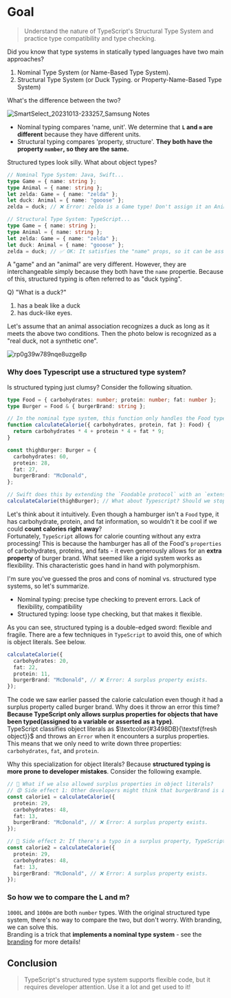 # Goal

> Understand the nature of TypeScript's Structural Type System and practice type compatibility and type checking.

Did you know that type systems in statically typed languages have two main approaches?

1. Nominal Type System (or Name-Based Type System).
2. Structural Type System (or Duck Typing. or Property-Name-Based Type System)

What's the difference between the two?

![SmartSelect_20231013-233257_Samsung Notes](https://github.com/hamelln/typescript-dive-notes/assets/39308313/6061de9f-003b-4164-ac8f-f05d98bf560b)

- Nominal typing compares 'name, unit'. We determine that **`L` and `m` are different** because they have different units.
- Structural typing compares 'property, structure'. **They both have the property `number`, so they are the same.**

Structured types look silly. What about object types?

```typescript
// Nominal Type System: Java, Swift...
type Game = { name: string };
type Animal = { name: string };
let zelda: Game = { name: "zelda" };
let duck: Animal = { name: "gooose" };
zelda = duck; // ❌ Error: zelda is a Game type! Don't assign it an Animal type!
```

```typescript
// Structural Type System: TypeScript...
type Game = { name: string };
type Animal = { name: string };
let zelda: Game = { name: "zelda" };
let duck: Animal = { name: "gooose" };
zelda = duck; // ✅ OK: It satisfies the "name" props, so it can be assigned!
```

A "game" and an "animal" are very different. However, they are interchangeable simply because they both have the `name` propertie. Because of this, structured typing is often referred to as "duck typing".

Q) "What is a duck?"

1. has a beak like a duck
2. has duck-like eyes.

Let's assume that an animal association recognizes a duck as long as it meets the above two conditions. Then the photo below is recognized as a "real duck, not a synthetic one".

![rp0g39w789nqe8uzge8p](https://github.com/hamelln/typescript-textbook/assets/39308313/1b280fe5-0bc6-4c4c-bd15-2b34dd8baeaa)

### Why does Typescript use a structured type system?

Is structured typing just clumsy? Consider the following situation.

```typescript
type Food = { carbohydrates: number; protein: number; fat: number };
type Burger = Food & { burgerBrand: string };

// In the nominal type system, this function only handles the Food type.
function calculateCalorie({ carbohydrates, protein, fat }: Food) {
  return carbohydrates * 4 + protein * 4 + fat * 9;
}

const thighBurger: Burger = {
  carbohydrates: 60,
  protein: 28,
  fat: 27,
  burgerBrand: "McDonald",
};

// Swift does this by extending the `Foodable protocol` with an `extension`.
calculateCalorie(thighBurger); // What about Typescript? Should we stop functions from calculating burger calories?
```

Let's think about it intuitively. Even though a hamburger isn't a `Food` type, it has carbohydrate, protein, and fat information, so wouldn't it be cool if we could **count calories right away**?  
Fortunately, `TypeScript` allows for calorie counting without any extra processing! This is because the hamburger has all of the Food's `properties` of carbohydrates, proteins, and fats - it even generously allows for an **extra property** of burger brand. What seemed like a rigid system works as flexibility. This characteristic goes hand in hand with polymorphism.

I'm sure you've guessed the pros and cons of nominal vs. structured type systems, so let's summarize.

- Nominal typing: precise type checking to prevent errors. Lack of flexibility, compatibility
- Structured typing: loose type checking, but that makes it flexible.

As you can see, structured typing is a double-edged sword: flexible and fragile. There are a few techniques in `TypeScript` to avoid this, one of which is object literals. See below.

```typescript
calculateCalorie({
  carbohydrates: 20,
  fat: 22,
  protein: 11,
  burgerBrand: "McDonald", // ❌ Error: A surplus property exists.
});
```

The code we saw earlier passed the calorie calculation even though it had a surplus property called burger brand. Why does it throw an error this time?  
**Because TypeScript only allows surplus properties for objects that have been typed(assigned to a variable or asserted as a type)**.  
TypeScript classifies object literals as $\textcolor{#3498DB}{\textsf{fresh object}}$ and throws an `Error` when it encounters a surplus properties.  
This means that we only need to write down three properties: `carbohydrates`, `fat`, and `protein`.

Why this specialization for object literals? Because **structured typing is more prone to developer mistakes**. Consider the following example.

```typescript
// 📒 What if we also allowed surplus properties in object literals?
// 😡 Side effect 1: Other developers might think that burgerBrand is a required property.
const calorie1 = calculateCalorie({
  protein: 29,
  carbohydrates: 48,
  fat: 13,
  burgerBrand: "McDonald", // ❌ Error: A surplus property exists.
});

// 🤬 Side effect 2: If there's a typo in a surplus property, TypeScript won't find it!
const calorie2 = calculateCalorie({
  protein: 29,
  carbohydrates: 48,
  fat: 13,
  birgerBrand: "McDonald", // ❌ Error: A surplus property exists.
});
```

### So how we to compare the L and m?

`1000L` and `1000m` are both `number` types. With the original structured type system, there's no way to compare the two, but don't worry. With branding, we can solve this.  
Branding is a trick that **implements a nominal type system** - see the [branding](https://github.com/hamelln/typescript-dive-notes/blob/main/branding.md) for more details!

## Conclusion

> TypeScript's structured type system supports flexible code, but it requires developer attention. Use it a lot and get used to it!
